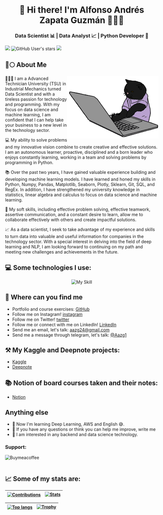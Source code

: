 <h1 align="center">👋 Hi there! I'm Alfonso Andrés Zapata Guzmán 🧑🏻‍💻</h1>
<h3 align="center">Data Scientist 📊 | Data Analyst 📈 | Python Developer 🐍 </h3>


![](https://img.shields.io/github/followers/AAZG?label=follow&logo=github&style=flat-square)
![GitHub User's stars](https://img.shields.io/github/stars/AAZG?label=%E2%AD%90GitHub%20stars&style=flat-square)
![](https://komarev.com/ghpvc/?username=AAZG&label=Profile%20views&color=0e75b6&style=flat)

<h2 style="display: flex; align-items: center; margin-bottom: 1rem;">🚀🌕 About Me</h2>

<img align='right' src="https://github.com/BhavyaCodes/BhavyaCodes/blob/master/.github/cat.gif" height="" width="300" alt="coding cat" title="Writing code">

👨🏽‍🎓 I am a Advanced Technician University (TSU) in Industrial Mechanics turned Data Scientist and with a tireless passion for technology and programming. With my focus on data science and machine learning, I am confident that I can help take your business to a new level in the technology sector.

💻 My ability to solve problems and my innovative vision combine to create creative and effective solutions. I am an autonomous learner, proactive, disciplined and a born leader who enjoys constantly learning, working in a team and solving problems by programming in Python.

📚 Over the past two years, I have gained valuable experience building and developing machine learning models. I have learned and honed my skills in Python, Numpy, Pandas, Matplotlib, Seaborn, Plotly, Sklearn, Git, SQL, and RegEx. In addition, I have strengthened my university knowledge in statistics, linear algebra and calculus to focus on data science and machine learning.

🧠 My soft skills, including effective problem solving, effective teamwork, assertive communication, and a constant desire to learn, allow me to collaborate effectively with others and create impactful solutions.

📈 As a data scientist, I seek to take advantage of my experience and skills to turn data into valuable and useful information for companies in the technology sector. With a special interest in delving into the field of deep learning and NLP, I am looking forward to continuing on my path and meeting new challenges and achievements in the future.


## 💻 Some technologies I use:
<div style="text-align: center;">
  <img src="https://user-images.githubusercontent.com/101611551/218733330-499befcf-6a66-4bc4-b760-0d61286aff03.gif" alt="My Skill" title="My Skill">
</div>

## 🔎 Where can you find me

- Portfolio and course exercises: [GitHub](https://github.com/AAZG?tab=repositories)
- Follow me on Instagram! [instagram](https://www.instagram.com/alfonsoandreszapataguzman/)
- Follow me on Twitter! [twitter](https://twitter.com/AlfonsoZapata21)
- Follow me or connect with me on LinkedIn! [LinkedIn](https://www.linkedin.com/in/aazg)
- Send me an email, let's talk: [aazg24@gmail.com](mailto:aazg24@gmail.com)
- Send me a message through telegram, let's talk: [@Aazg1](https://t.me/Aazg1)


## ⚒️ My Kaggle and Deepnote projects:

- [Kaggle ](https://www.kaggle.com/alfonsozapata)
- [Deepnote](https://deepnote.com/@aazg)

## 📚 Notion of board courses taken and their notes:
- [Notion](https://www.notion.so/19120aeff7474ab8a5bf8c13a9375004?v=bbb665f61ed8419bbc322790d4416377)


## Anything else

- 🌱 Now I'm learning Deep Learning, AWS and English 😅.
- 💬 If you have any questions or think you can help me improve, write me
- 👀 I am interested in any backend and data science technology.


<h3 align="left">Support:</h3>
<p><a href="https://www.buymeacoffee.com/aazg"> <img align="left" src="https://cdn.buymeacoffee.com/buttons/v2/default-yellow.png" height="50" width="210" title="Buymeacoffee" alt="Buymeacoffee"  /></a></p><br><br>



## 📈 Some of my stats are:

| <a href="https://github.com/anuraghazra/github-readme-stats" title="My Contributions"><img align="center" src="https://github-readme-streak-stats.herokuapp.com/?user=AAZG&theme=radical" alt="Contributions" /></a> | <a href="https://github.com/anuraghazra/github-readme-stats" title="My stats"><img src="https://github-readme-stats.vercel.app/api?username=AAZG&show_icons=true&theme=radical&locale=en" alt="Stats" /></a> |
| ------------- | ------------- |

| <a href="https://github.com/anuraghazra/github-readme-stats" title="Most Used Language"><img align="center" src="https://github-readme-stats.vercel.app/api/top-langs?username=AAZG&show_icons=true&theme=radical&locale=en&layout=compact" alt="Top langs" /></a> | <a href="https://github.com/ryo-ma/github-profile-trophy" title="My Trophy"><img src="https://github-profile-trophy.vercel.app/?username=AAZG&theme=radical" alt="Trophy" /></a> |
| ------------- | ------------- |


<!---
AAZG/AAZG-DEV is a ✨ special ✨ repository because its `README.md` (this file) appears on your GitHub profile.
You can click the Preview link to take a look at your changes.
--->
